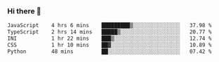 ### Hi there 🌱
<!--START_SECTION:waka-->

```txt
JavaScript    4 hrs 6 mins    █████████▒░░░░░░░░░░░░░░░   37.98 %
TypeScript    2 hrs 14 mins   █████▒░░░░░░░░░░░░░░░░░░░   20.77 %
INI           1 hr 22 mins    ███▒░░░░░░░░░░░░░░░░░░░░░   12.74 %
CSS           1 hr 10 mins    ██▓░░░░░░░░░░░░░░░░░░░░░░   10.89 %
Python        48 mins         ██░░░░░░░░░░░░░░░░░░░░░░░   07.42 %
```

<!--END_SECTION:waka-->
<!--
**Dieg0raf/Dieg0raf** is a ✨ _special_ ✨ repository because its `README.md` (this file) appears on your GitHub profile.

Here are some ideas to get you started:

- 🔭 I’m currently working on ...
- 🌱 I’m currently learning ...
- 👯 I’m looking to collaborate on ...
- 🤔 I’m looking for help with ...
- 💬 Ask me about ...
- 📫 How to reach me: ...
- 😄 Pronouns: ...
- ⚡ Fun fact: ...
-->
